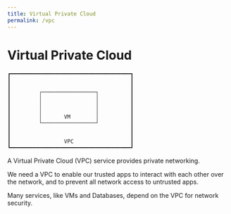 ```yaml
---
title: Virtual Private Cloud
permalink: /vpc
---
```


# Virtual Private Cloud

```text
┏━━━━━━━━━━━━━━━━━━━━━━━━━━━━━━━━━━━━━━┓
┃                                      ┃
┃                                      ┃
┃         ┌─────────────────┐          ┃
┃         │                 │          ┃
┃         │                 │          ┃
┃         │                 │          ┃
┃         │       VM        │          ┃
┃         └─────────────────┘          ┃
┃                                      ┃
┃                                      ┃
┃                 VPC                  ┃
┗━━━━━━━━━━━━━━━━━━━━━━━━━━━━━━━━━━━━━━┛
```

A Virtual Private Cloud (VPC) service provides private networking.

We need a VPC to enable our trusted apps to interact with each other over the network, and to prevent all network access to untrusted apps.

Many services, like VMs and Databases, depend on the VPC for network security.
